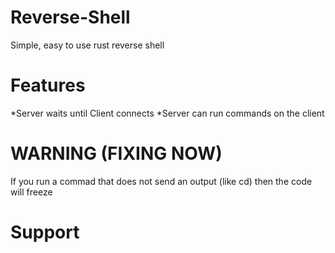 # Reverse-Shell
Simple, easy to use rust reverse shell

# Features
*Server waits until Client connects
*Server can run commands on the client


# WARNING (FIXING NOW)
If you run a commad that does not send an output (like cd) then the code will freeze

# Support
